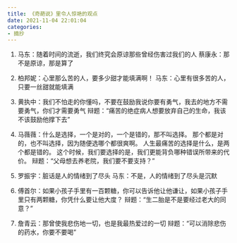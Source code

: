 ```yaml
---
title: 《奇葩说》里令人惊艳的观点
date: 2021-11-04 22:01:04
categories: 
- 摘抄
---
```

1. 马东：随着时间的流逝，我们终究会原谅那些曾经伤害过我们的人
蔡康永：那不是原谅，那是算了

1. 柏邦妮：心里那么苦的人，要多少甜才能填满啊！
马东：心里有很多苦的人，只要一丝甜就能填满

1. 黄执中：我们不怕走的你懂吗，不要在鼓励我说你要有勇气，我去的地方不需要勇气，你们才需要勇气
辩题：“痛苦的绝症病人想要放弃自己的生命，我该不该鼓励他撑下去”

1. 马薇薇：什么是选择，一个是对的，一个是错的，那不叫选择。
那个都是对的，也不叫选择，因为随便选哪个都很爽啊。
人生最痛苦的选择是什么，是两个都是错的。
这个时候，我们要选择的是，我们更能背负哪种错误所带来的代价。
辩题：“父母想去养老院，我们要不要支持？”

1. 罗振宇：脏话是人的情绪到了尽头
马东：不是，人的情绪到了尽头是沉默

1. 傅首尔：如果小孩子手里有一百颗糖，你可以告诉他让他谦让，如果小孩子手里只有两颗糖，你凭什么要让他大度？
辩题：“生二胎是不是要经过老大的同意？”

1. 詹青云：那曾使我悲伤地一切，也是我最热爱过的一切
辩题：“可以消除悲伤的药水，你要不要喝”